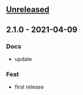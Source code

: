 
<a name="unreleased"></a>
## [Unreleased]


<a name="2.1.0"></a>
## 2.1.0 - 2021-04-09
### Docs
- update

### Feat
- first release


[Unreleased]: https://github.com/bcochofel/terraform-azurerm-aks/compare/2.1.0...HEAD
